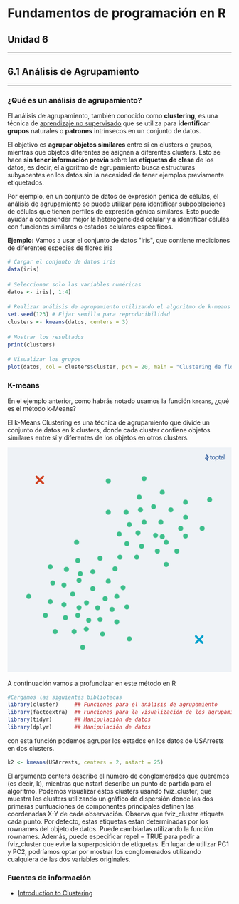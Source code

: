 # Fundamentos de programación en R

## Unidad 6

---

## 6.1 Análisis de Agrupamiento

---

### ¿Qué es un análisis de agrupamiento?

El análisis de agrupamiento, también conocido como **clustering**, es una técnica de [aprendizaje no supervisado](https://www.linkedin.com/pulse/aprendizaje-supervizado-somosdicsys/) que se utiliza para **identificar grupos** naturales o **patrones** intrínsecos en un conjunto de datos.

El objetivo es **agrupar objetos similares** entre sí en clusters o grupos, mientras que objetos diferentes se asignan a diferentes clusters. Esto se hace **sin tener información previa** sobre las **etiquetas de clase** de los datos, es decir, el algoritmo de agrupamiento busca estructuras subyacentes en los datos sin la necesidad de tener ejemplos previamente etiquetados.

Por ejemplo, en un conjunto de datos de expresión génica de células, el análisis de agrupamiento se puede utilizar para identificar subpoblaciones de células que tienen perfiles de expresión génica similares. Esto puede ayudar a comprender mejor la heterogeneidad celular y a identificar células con funciones similares o estados celulares específicos.

**Ejemplo:**
Vamos a usar el conjunto de datos "iris", que contiene mediciones de diferentes especies de flores iris

```R
# Cargar el conjunto de datos iris
data(iris)

# Seleccionar solo las variables numéricas
datos <- iris[, 1:4]

# Realizar análisis de agrupamiento utilizando el algoritmo de k-means
set.seed(123) # Fijar semilla para reproducibilidad
clusters <- kmeans(datos, centers = 3)

# Mostrar los resultados
print(clusters)

# Visualizar los grupos
plot(datos, col = clusters$cluster, pch = 20, main = "Clustering de flores iris")

```

### K-means

En el ejemplo anterior, como habrás notado usamos la función `kmeans`, ¿qué es el método k-Means?

El k-Means Clustering es una técnica de agrupamiento que divide un conjunto de datos en k clusters, donde cada cluster contiene objetos similares entre sí y diferentes de los objetos en otros clusters.


![alt text](k-means-clusters.gif)


A continuación vamos a profundizar en este método en R

```R
#Cargamos las siguientes bibliotecas
library(cluster)     ## Funciones para el análisis de agrupamiento
library(factoextra)  ## Funciones para la visualización de los agrupamientos
library(tidyr)       ## Manipulación de datos
library(dplyr)       ## Manipulación de datos
```


con esta función podemos agrupar los estados en los datos de USArrests en dos clusters. 
 
 ```R
 k2 <- kmeans(USArrests, centers = 2, nstart = 25)
 ````

 
 El argumento centers describe el número de conglomerados que queremos (es decir, k), mientras que nstart describe un punto de partida para el algoritmo. Podemos visualizar estos clusters usando fviz_cluster, que muestra los clusters utilizando un gráfico de dispersión donde las dos primeras puntuaciones de componentes principales definen las coordenadas X-Y de cada observación. Observa que fviz_cluster etiqueta cada punto. Por defecto, estas etiquetas están determinadas por los rownames del objeto de datos. Puede cambiarlas utilizando la función rownames. Además, puede especificar repel = TRUE para pedir a fviz_cluster que evite la superposición de etiquetas. En lugar de utilizar PC1 y PC2, podríamos optar por mostrar los conglomerados utilizando cualquiera de las dos variables originales.

### Fuentes de información

- [Introduction to Clustering](https://remiller1450.github.io/s230f19/clustering.html)


